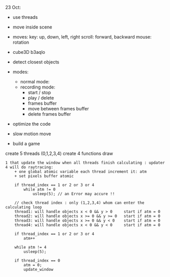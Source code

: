 23 Oct:

+ use threads
+ move inside scene
+ moves:
    key:
        up, down, left, right
    scroll:
        forward, backward
    mouse:
        rotation

+ cube3D b3aqlo
+ detect closest objects

+ modes:
    + normal mode:
    + recording mode:
        + start / stop
        + play / delete
        + frames buffer
        + move between frames buffer
        + delete frames buffer

+ optimize the code
+ slow motion move
+ build a game

create 5 threads (0,1,2,3,4)
    create 4 functions draw

    1 that update the window when all threads finish calculating : updater
    4 will do raytracing:
        + one global atomic variable each thread increment it: atm
        + set pixels buffer atomic

        if thread_index == 1 or 2 or 3 or 4
            while atm != 0
                usleep(5); // an Error may accure !!

        // check thread index : only (1,2,3,4) whom can enter the calculating loop
        thread1: will handle objects x < 0 && y > 0     start if atm = 0
        thread2: will handle objects x >= 0 && y >= 0   start if atm = 0
        thread3: will handle objects x >= 0 && y < 0    start if atm = 0
        thread4: will handle objects x < 0 && y < 0     start if atm = 0
        
        if thread_index == 1 or 2 or 3 or 4
            atm++

        while atm != 4
            usleep(5);
        
        if thread_index == 0
            atm = 0; 
            update_window

